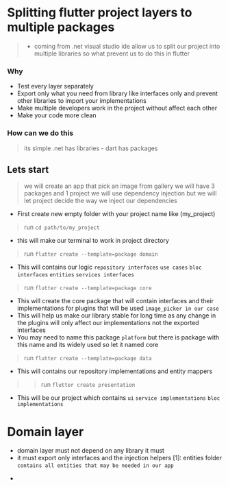 # Splitting flutter project layers to multiple packages

> - coming from .net visual studio ide allow us to split our project into multiple libraries so what prevent us to do this in flutter

### Why 

* Test every layer separately
* Export only what you need from library like interfaces only and prevent other libraries to import your implementations
* Make multiple developers work in the project without affect each other
* Make your code more clean

### How can we do this
> its simple .net has libraries  - dart has packages

## Lets start
> we will create an app that pick an image from gallery
> we will have 3 packages and 1 project 
> we will use dependency injection but we will let project decide the way we inject our dependencies


- First create new empty folder with your project name like (my_project)
> run `cd path/to/my_project`
  - this will make our terminal to work in project directory

> run `flutter create --template=package domain`
  - This will contains our logic `repository interfaces` `use cases` `bloc interfaces` `entities` `services interfaces`
  

> run `flutter create --template=package core`
  - This will create the core package that will contain interfaces and their implementations for plugins that will be used `image_picker in our case`
  - This will help us make our library stable for long time as any change in the plugins will only affect our implementations not the exported interfaces
  - You may need to name this package `platform` but there is package with this name and its widely used so let it named core



> run `flutter create --template=package data`
  - This will contains our repository implementations and entity mappers

> > run `flutter create presentation`
  - This will be our project which contains `ui` `service implementations` `bloc implementations`


  # Domain layer
   + domain layer must not depend on any library it must
   + it must export only interfaces and the injection helpers
   [1]: entities folder `contains all entities that may be needed in our app`
   - 